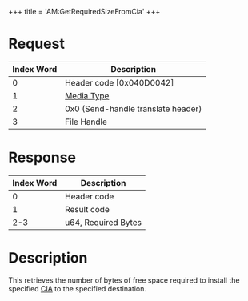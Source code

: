 +++
title = 'AM:GetRequiredSizeFromCia'
+++

# Request

| Index Word | Description                                            |
|------------|--------------------------------------------------------|
| 0          | Header code \[0x040D0042\]                             |
| 1          | [Media Type](Filesystem_services#MediaType "wikilink") |
| 2          | 0x0 (Send-handle translate header)                     |
| 3          | File Handle                                            |

# Response

| Index Word | Description         |
|------------|---------------------|
| 0          | Header code         |
| 1          | Result code         |
| 2-3        | u64, Required Bytes |

# Description

This retrieves the number of bytes of free space required to install the
specified [CIA](CIA "wikilink") to the specified destination.